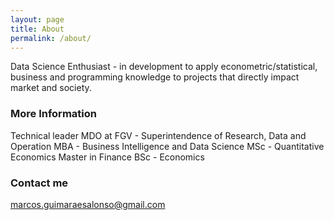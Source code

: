 ```yaml
---
layout: page
title: About
permalink: /about/
---
```

Data Science Enthusiast - in development to apply econometric/statistical, business and programming knowledge to projects that directly impact market and society.

### More Information

Technical leader MDO at FGV - Superintendence of Research, Data and Operation
MBA - Business Intelligence and Data Science 
MSc - Quantitative Economics
Master in Finance
BSc - Economics

### Contact me

[marcos.guimaraesalonso@gmail.com](mailto:marcos.guimaraesalonso@gmail.com)
